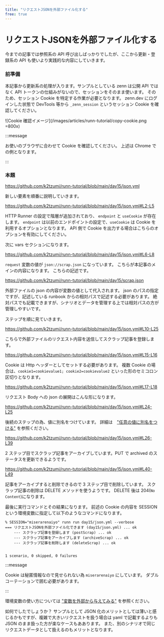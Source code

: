 ```yaml
---
title: "リクエストJSONを外部ファイル化する"
free: true
---
```


# リクエストJSONを外部ファイル化する

今までの記事では参照系の API 呼び出しばっかりでしたが、ここから更新・登録系の API も使いより実践的な内容にしていきます。 

### 前準備

本記事から更新系の処理が入ります。サンプルとしている zenn は公開 API ではなく API トークンの仕組みがないので、セッションをそのまま使います。
そのため、セッション Cookie を特定する作業が必要となります。
zenn.dev にログインした状態で DevTools 等から `_zenn_session` というセッション Cookie を確認してください。

<!-- textlint-disable -->
![Cookie 確認イメージ](/images/articles/runn-tutorial/copy-cookie.png =800x)
<!-- textlint-enable -->

:::message

お使いのブラウザに合わせて Cookie を確認してください。
上述は Chrome での例となります。

:::

### 本題

https://github.com/k2tzumi/runn-tutorial/blob/main/day15/json.yml


新しい要素を順番に説明していきます。

https://github.com/k2tzumi/runn-tutorial/blob/main/day15/json.yml#L2-L5

HTTP Runner の設定で階層が追加されており、 `endpoint` と `useCookie` が存在します。
`endpoint` は以前のエンドポイントの設定で、`useCookie` は Cookie を利用するオプションとなります。
API 側で Cookie を出力する場合はこちらのオプションを有効にしてください。


次に vars セクションになります。

https://github.com/k2tzumi/runn-tutorial/blob/main/day15/json.yml#L6-L8

`request` 変数の値が `json://scrap.json` になっています。
こちらが本記事のメインの内容になります。
こちらの記述です。

https://github.com/k2tzumi/runn-tutorial/blob/main/day15/scrap.json

外部ファイルの json の内容が変数の値として代入されます。
json のパスの指定ですが、記述している runbook からの相対パスで記述する必要があります。
絶対パスでも記載できますが、シナリオとデータを管理する上では相対パスの方が管理しやすいです。

ステップを順に見ていきます。

https://github.com/k2tzumi/runn-tutorial/blob/main/day15/json.yml#L10-L25

こちらで外部ファイルのリクエスト内容を送信してスクラップ記事を登録します。

https://github.com/k2tzumi/runn-tutorial/blob/main/day15/json.yml#L15-L16

Cookie は Http ヘッダーとしてセットする必要があります。
複数 Cookie の場合は、`cookie1=cookievalue1; cookie2=cookievalue2` といった形のセミコロン区切りとなります。


https://github.com/k2tzumi/runn-tutorial/blob/main/day15/json.yml#L17-L18

リクエスト Body への json の展開はこんな形になります。

https://github.com/k2tzumi/runn-tutorial/blob/main/day15/json.yml#L24-L25

後続のステップの為、値に別名をつけています。
詳細は　["任意の値に別名をつける"](https://zenn.dev/katzumi/books/runn-tutorial/viewer/bind) を参照ください。


https://github.com/k2tzumi/runn-tutorial/blob/main/day15/json.yml#L26-L39

2 ステップ目でスクラップ記事をアーカイブしています。PUT で archived のステータスを更新できるようです。

https://github.com/k2tzumi/runn-tutorial/blob/main/day15/json.yml#L40-L49

記事をアーカイブすると削除できるので 3 ステップ目で削除しています。
スクラップ記事の削除は DELETE メソッドを使うようです。
DELETE 後は 204(`No Content`)になります。

最後に実行コマンドとその結果になります。
前述の Cookie の内容を SESSION という環境変数に指定して以下のようなコマンドになります。

```console
% SESSION="miserarenaiyo" runn run day15/json.yml --verbose 
=== リクエストJSONを外部ファイル化できます (day15/json.yml) ... ok
    --- スクラップ記事を登録します (postScrap) ... ok
    --- スクラップ記事をアーカイブします (archiveScrap) ... ok
    --- スクラップ記事を削除します (deleteScrap) ... ok


1 scenario, 0 skipped, 0 failures
```

:::message

Cookie は秘匿情報なので見せられない為 `miserarenaiyo` にしています。
ダブルコーテーションで囲む必要があります。

:::

環境変数の使い方については ["変数を外部から与えてみる"](https://zenn.dev/katzumi/books/runn-tutorial/viewer/env-vars) を参照ください。

如何でしたでしょうか？
サンプルとして JSON 化のメリットとしては薄いと感じるかもですが、複雑で大きいリクエストを扱う場合は yaml で記載するよりも JSON のまま扱った方が楽なケースもああります。
また、別のシナリオで同じリクエストデータとして扱えるのもメリットとなります。


